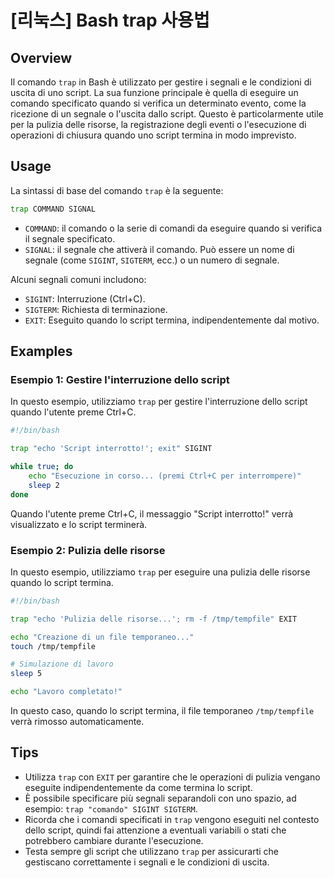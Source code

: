# [리눅스] Bash trap 사용법

## Overview
Il comando `trap` in Bash è utilizzato per gestire i segnali e le condizioni di uscita di uno script. La sua funzione principale è quella di eseguire un comando specificato quando si verifica un determinato evento, come la ricezione di un segnale o l'uscita dallo script. Questo è particolarmente utile per la pulizia delle risorse, la registrazione degli eventi o l'esecuzione di operazioni di chiusura quando uno script termina in modo imprevisto.

## Usage
La sintassi di base del comando `trap` è la seguente:

```bash
trap COMMAND SIGNAL
```

- `COMMAND`: il comando o la serie di comandi da eseguire quando si verifica il segnale specificato.
- `SIGNAL`: il segnale che attiverà il comando. Può essere un nome di segnale (come `SIGINT`, `SIGTERM`, ecc.) o un numero di segnale.

Alcuni segnali comuni includono:
- `SIGINT`: Interruzione (Ctrl+C).
- `SIGTERM`: Richiesta di terminazione.
- `EXIT`: Eseguito quando lo script termina, indipendentemente dal motivo.

## Examples
### Esempio 1: Gestire l'interruzione dello script
In questo esempio, utilizziamo `trap` per gestire l'interruzione dello script quando l'utente preme Ctrl+C.

```bash
#!/bin/bash

trap "echo 'Script interrotto!'; exit" SIGINT

while true; do
    echo "Esecuzione in corso... (premi Ctrl+C per interrompere)"
    sleep 2
done
```

Quando l'utente preme Ctrl+C, il messaggio "Script interrotto!" verrà visualizzato e lo script terminerà.

### Esempio 2: Pulizia delle risorse
In questo esempio, utilizziamo `trap` per eseguire una pulizia delle risorse quando lo script termina.

```bash
#!/bin/bash

trap "echo 'Pulizia delle risorse...'; rm -f /tmp/tempfile" EXIT

echo "Creazione di un file temporaneo..."
touch /tmp/tempfile

# Simulazione di lavoro
sleep 5

echo "Lavoro completato!"
```

In questo caso, quando lo script termina, il file temporaneo `/tmp/tempfile` verrà rimosso automaticamente.

## Tips
- Utilizza `trap` con `EXIT` per garantire che le operazioni di pulizia vengano eseguite indipendentemente da come termina lo script.
- È possibile specificare più segnali separandoli con uno spazio, ad esempio: `trap "comando" SIGINT SIGTERM`.
- Ricorda che i comandi specificati in `trap` vengono eseguiti nel contesto dello script, quindi fai attenzione a eventuali variabili o stati che potrebbero cambiare durante l'esecuzione.
- Testa sempre gli script che utilizzano `trap` per assicurarti che gestiscano correttamente i segnali e le condizioni di uscita.